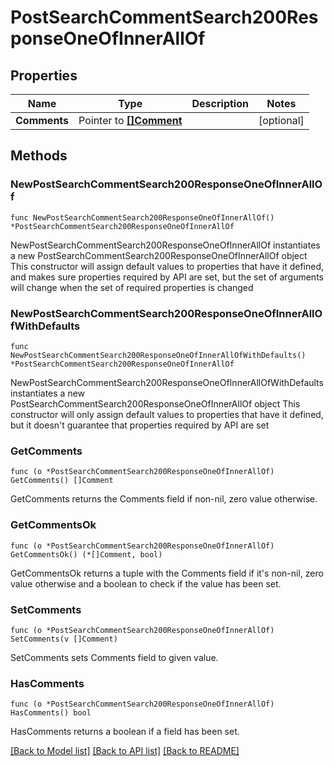 # PostSearchCommentSearch200ResponseOneOfInnerAllOf

## Properties

Name | Type | Description | Notes
------------ | ------------- | ------------- | -------------
**Comments** | Pointer to [**[]Comment**](Comment.md) |  | [optional] 

## Methods

### NewPostSearchCommentSearch200ResponseOneOfInnerAllOf

`func NewPostSearchCommentSearch200ResponseOneOfInnerAllOf() *PostSearchCommentSearch200ResponseOneOfInnerAllOf`

NewPostSearchCommentSearch200ResponseOneOfInnerAllOf instantiates a new PostSearchCommentSearch200ResponseOneOfInnerAllOf object
This constructor will assign default values to properties that have it defined,
and makes sure properties required by API are set, but the set of arguments
will change when the set of required properties is changed

### NewPostSearchCommentSearch200ResponseOneOfInnerAllOfWithDefaults

`func NewPostSearchCommentSearch200ResponseOneOfInnerAllOfWithDefaults() *PostSearchCommentSearch200ResponseOneOfInnerAllOf`

NewPostSearchCommentSearch200ResponseOneOfInnerAllOfWithDefaults instantiates a new PostSearchCommentSearch200ResponseOneOfInnerAllOf object
This constructor will only assign default values to properties that have it defined,
but it doesn't guarantee that properties required by API are set

### GetComments

`func (o *PostSearchCommentSearch200ResponseOneOfInnerAllOf) GetComments() []Comment`

GetComments returns the Comments field if non-nil, zero value otherwise.

### GetCommentsOk

`func (o *PostSearchCommentSearch200ResponseOneOfInnerAllOf) GetCommentsOk() (*[]Comment, bool)`

GetCommentsOk returns a tuple with the Comments field if it's non-nil, zero value otherwise
and a boolean to check if the value has been set.

### SetComments

`func (o *PostSearchCommentSearch200ResponseOneOfInnerAllOf) SetComments(v []Comment)`

SetComments sets Comments field to given value.

### HasComments

`func (o *PostSearchCommentSearch200ResponseOneOfInnerAllOf) HasComments() bool`

HasComments returns a boolean if a field has been set.


[[Back to Model list]](../README.md#documentation-for-models) [[Back to API list]](../README.md#documentation-for-api-endpoints) [[Back to README]](../README.md)


